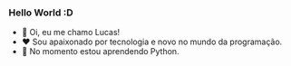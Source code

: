 ### Hello World :D

- 👋 Oi, eu me chamo Lucas!
- ❤️ Sou apaixonado por tecnologia e novo no mundo da programação.
- 🌱 No momento estou aprendendo Python.

<!---
lucaslamin023/lucaslamin023 is a ✨ special ✨ repository because its `README.md` (this file) appears on your GitHub profile.
You can click the Preview link to take a look at your changes.
--->
